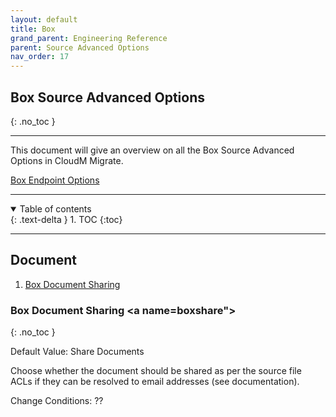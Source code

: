 ```yaml
---
layout: default
title: Box
grand_parent: Engineering Reference
parent: Source Advanced Options
nav_order: 17
---
```


## Box Source Advanced Options
{: .no_toc }

---

This document will give an overview on all the Box Source Advanced Options in CloudM Migrate. 

<a href="https://cloudm-migrate.github.io/documentation/Engineering-Reference/Box.html">Box Endpoint Options</a>

---
<a name="top"></a>
<details open markdown="block">
  <summary>
    Table of contents
  </summary>
  {: .text-delta }
1. TOC
{:toc}
</details>

---
## Document

1. [Box Document Sharing](#boxshare)

### Box Document Sharing <a name=boxshare"></a>
{: .no_toc }
  
Default Value: Share Documents

Choose whether the document should be shared as per the source file ACLs if they can be resolved to email addresses (see documentation).

Change Conditions: ??
